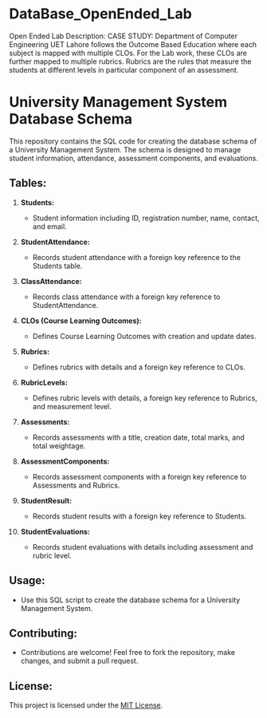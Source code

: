 # DataBase_OpenEnded_Lab

Open Ended Lab Description:
CASE STUDY:
Department of Computer Engineering UET Lahore follows the Outcome Based Education where each subject is 
mapped with multiple CLOs. For the Lab work, these CLOs are further mapped to multiple rubrics. Rubrics are 
the rules that measure the students at different levels in particular component of an assessment. 

# University Management System Database Schema

This repository contains the SQL code for creating the database schema of a University Management System. The schema is designed to manage student information, attendance, assessment components, and evaluations.

## Tables:

1. **Students:**
   - Student information including ID, registration number, name, contact, and email.

2. **StudentAttendance:**
   - Records student attendance with a foreign key reference to the Students table.

3. **ClassAttendance:**
   - Records class attendance with a foreign key reference to StudentAttendance.

4. **CLOs (Course Learning Outcomes):**
   - Defines Course Learning Outcomes with creation and update dates.

5. **Rubrics:**
   - Defines rubrics with details and a foreign key reference to CLOs.

6. **RubricLevels:**
   - Defines rubric levels with details, a foreign key reference to Rubrics, and measurement level.

7. **Assessments:**
   - Records assessments with a title, creation date, total marks, and total weightage.

8. **AssessmentComponents:**
   - Records assessment components with a foreign key reference to Assessments and Rubrics.

9. **StudentResult:**
   - Records student results with a foreign key reference to Students.

10. **StudentEvaluations:**
    - Records student evaluations with details including assessment and rubric level.

## Usage:
- Use this SQL script to create the database schema for a University Management System.

## Contributing:
- Contributions are welcome! Feel free to fork the repository, make changes, and submit a pull request.

## License:
This project is licensed under the [MIT License](LICENSE).

